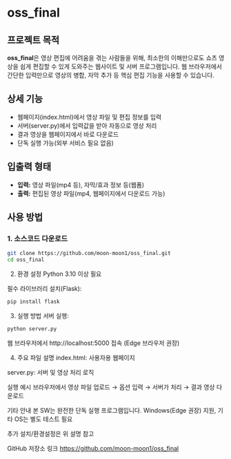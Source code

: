 # oss_final

## 프로젝트 목적
**oss_final**은 영상 편집에 어려움을 겪는 사람들을 위해, 최소한의 이해만으로도 쇼츠 영상을 쉽게 편집할 수 있게 도와주는 웹사이트 및 서버 프로그램입니다. 웹 브라우저에서 간단한 입력만으로 영상의 병합, 자막 추가 등 핵심 편집 기능을 사용할 수 있습니다.

## 상세 기능
- 웹페이지(index.html)에서 영상 파일 및 편집 정보를 입력
- 서버(server.py)에서 입력값을 받아 자동으로 영상 처리
- 결과 영상을 웹페이지에서 바로 다운로드
- 단독 실행 가능(외부 서비스 필요 없음)

## 입출력 형태
- **입력:** 영상 파일(mp4 등), 자막/효과 정보 등(웹폼)
- **출력:** 편집된 영상 파일(mp4, 웹페이지에서 다운로드 가능)

## 사용 방법

### 1. 소스코드 다운로드
```bash
git clone https://github.com/moon-moon1/oss_final.git
cd oss_final
```

2. 환경 설정
Python 3.10 이상 필요

필수 라이브러리 설치(Flask):

```bash
pip install flask
```

3. 실행 방법
서버 실행:

```bash
python server.py
```
웹 브라우저에서 http://localhost:5000 접속
(Edge 브라우저 권장)

4. 주요 파일 설명
index.html: 사용자용 웹페이지

server.py: 서버 및 영상 처리 로직

실행 예시
브라우저에서 영상 파일 업로드 → 옵션 입력 → 서버가 처리 → 결과 영상 다운로드

기타 안내
본 SW는 완전한 단독 실행 프로그램입니다.
Windows(Edge 권장) 지원, 기타 OS는 별도 테스트 필요

추가 설치/환경설정은 위 설명 참고

GitHub 저장소 링크
https://github.com/moon-moon1/oss_final
